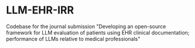 # LLM-EHR-IRR
Codebase for the journal submission "Developing an open-source framework for LLM evaluation of patients using EHR clinical documentation; performance of LLMs relative to medical professionals"
